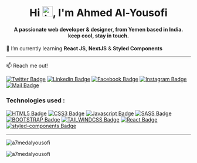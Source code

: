 <h1 align="center">Hi <img src="https://user-images.githubusercontent.com/1303154/88677602-1635ba80-d120-11ea-84d8-d263ba5fc3c0.gif" width="28px" alt="hi">, I'm Ahmed Al-Yousofi</h1>
<h4 align="center">A passionate web developer & designer, from Yemen  based in India.<br/> keep cool, stay in touch.</h3>

  📝 I’m currently learning **React JS**, **NextJS** & **Styled Components**

<hr/>

:mailbox: Reach me out!

[![Twitter Badge](https://img.shields.io/badge/-@a7medalyousofi-1ca0f1?style=flat&labelColor=1ca0f1&logo=twitter&logoColor=white&link=https://twitter.com/a7medalyousofi)](https://twitter.com/a7medalyousofi) [![Linkedin Badge](https://img.shields.io/badge/-a7medalyousofi-0e76a8?style=flat&labelColor=0e76a8&logo=linkedin&logoColor=white)](https://www.linkedin.com/in/a7medalyousofi/) [![Facebook Badge](https://img.shields.io/badge/-@a7medalyousofi-1ca0f1?style=flat&labelColor=1ca0f1&logo=facebook&logoColor=white&link=https://facebook.com/a7medalyousofi)](https://facebook.com/a7medalyousofi)  [![Instagram Badge](https://img.shields.io/badge/-@a7medalyousofi-CF2872?style=flat&labelColor=CF2872&logo=instagram&logoColor=white)](https://instagram.com/a7medalyousofi) [![Mail Badge](https://img.shields.io/badge/-Ahmed_Alyousofi-D20000?style=flat&labelColor=D20000&logo=gmail&logoColor=white)](mailto:a7medalyousofi@gmail.com)

<h3 align="left">Technologies used :</h3>

[![HTML5 Badge](https://img.shields.io/badge/-HTML5-E34F26?style=for-the-badge&labelColor=1E1F2B&logo=HTML5&logoColor=E34F26)](#) [![CSS3 Badge](https://img.shields.io/badge/-CSS3-1572B6?style=for-the-badge&labelColor=1E1F2B&logo=CSS3&logoColor=1572B6)](#) [![Javascript Badge](https://img.shields.io/badge/-Javascript-EFD81D?style=for-the-badge&labelColor=1E1F2B&logo=javascript&logoColor=EFD81D)](#) [![SASS Badge](https://img.shields.io/badge/-SASS-hotpink?style=for-the-badge&labelColor=1E1F2B&logo=SASS&logoColor=hotpink)](#) [![BOOTSTRAP Badge](https://img.shields.io/badge/-BOOTSTRAP-7952B3?style=for-the-badge&labelColor=1E1F2B&logo=BOOTSTRAP&logoColor=7952B3)](#) [![TAILWINDCSS Badge](https://img.shields.io/badge/-TAILWIND_CSS-38BDF8?style=for-the-badge&labelColor=1E1F2B&logo=TAILWINDCSS&logoColor=38BDF8)](#) [![React Badge](https://img.shields.io/badge/-React-61DAFB?style=for-the-badge&labelColor=1E1F2B&logo=react&logoColor=61DAFB)](#) [![styled-components Badge](https://img.shields.io/badge/-styled--components-DB7093?style=for-the-badge&labelColor=1E1F2B&logo=styled-components&logoColor=DB7093)](#)

<hr/>

<p align="left"><img src="https://github-readme-stats.vercel.app/api/top-langs?username=a7medalyousofi&show_icons=true&locale=en&layout=compact" alt="a7medalyousofi" /></p>
<p align="left"><img src="https://github-readme-stats.vercel.app/api?username=a7medalyousofi&show_icons=true&locale=en" alt="a7medalyousofi" /></p>
